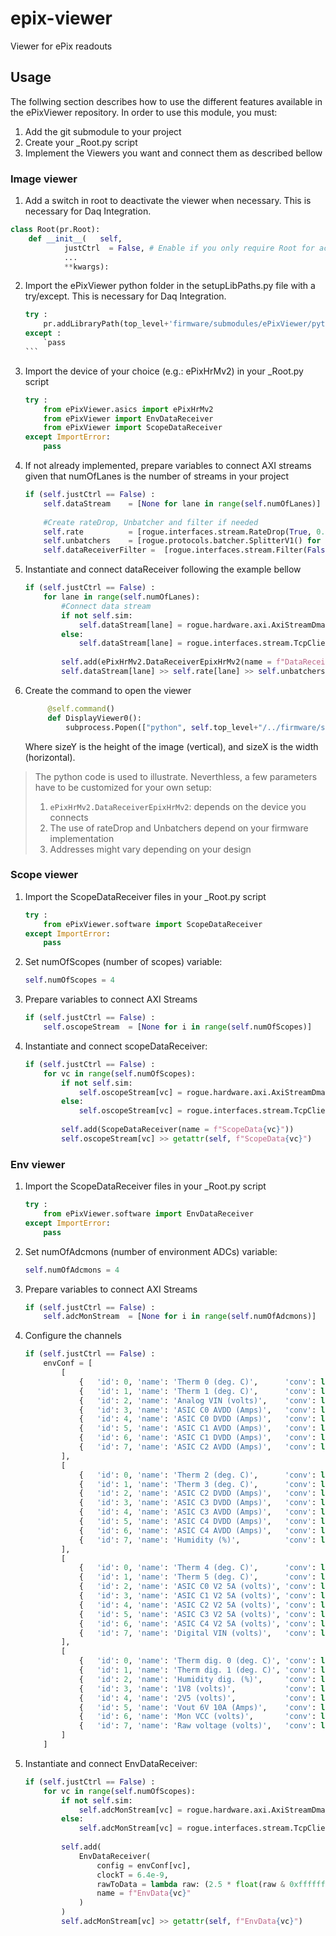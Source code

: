 # epix-viewer
Viewer for ePix readouts

## Usage

The follwing section describes how to use the different features available in the ePixViewer repository.
In order to use this module, you must:

1. Add the git submodule to your project
2. Create your _Root.py script 
3. Implement the Viewers you want and connect them as described bellow

### Image viewer

1. Add a switch in root to deactivate the viewer when necessary. This is necessary for Daq Integration.
```python
class Root(pr.Root):
    def __init__(   self,
            justCtrl  = False, # Enable if you only require Root for accessing AXI registers (no data)
            ...
            **kwargs):
```

2. Import the ePixViewer python folder in the setupLibPaths.py file with a try/except. This is necessary for Daq Integration.
    ````python
    try :
        pr.addLibraryPath(top_level+'firmware/submodules/ePixViewer/python')
    except :
        `pass
    ```
3. Import the device of your choice (e.g.: ePixHrMv2) in your _Root.py script
    ```python
    try :
        from ePixViewer.asics import ePixHrMv2
        from ePixViewer import EnvDataReceiver
        from ePixViewer import ScopeDataReceiver
    except ImportError:
        pass
    ```
4. If not already implemented, prepare variables to connect AXI streams given that numOfLanes is the number of streams in your project
    ```python
    if (self.justCtrl == False) :
        self.dataStream    = [None for lane in range(self.numOfLanes)]
        
        #Create rateDrop, Unbatcher and filter if needed
        self.rate          = [rogue.interfaces.stream.RateDrop(True, 0.1) for lane in range(self.numOfLanes)]
        self.unbatchers    = [rogue.protocols.batcher.SplitterV1() for lane in range(self.numOfLanes)]
        self.dataReceiverFilter =  [rogue.interfaces.stream.Filter(False, 2) for lane in range(self.numOfLanes)]
    ```
5. Instantiate and connect dataReceiver following the example bellow
    ```python
    if (self.justCtrl == False) :
        for lane in range(self.numOfLanes):
            #Connect data stream
            if not self.sim:
                self.dataStream[lane] = rogue.hardware.axi.AxiStreamDma(dev,0x100*lane+0,1)
            else:
                self.dataStream[lane] = rogue.interfaces.stream.TcpClient('localhost',24002+2*lane)
                
            self.add(ePixHrMv2.DataReceiverEpixHrMv2(name = f"DataReceiver{lane}"))
            self.dataStream[lane] >> self.rate[lane] >> self.unbatchers[lane] >>  self.dataReceiverFilter[lane] >> getattr(self, f"DataReceiver{lane}")
   ```

6. Create the command to open the viewer
   ```python
        @self.command()
        def DisplayViewer0():
            subprocess.Popen(["python", self.top_level+"/../firmware/submodules/ePixViewer/python/ePixViewer/runLiveDisplay.py", "--dataReceiver", "rogue://0/root.DataReceiver0", "image", "--title", "DataReceiver0", "--sizeY", "192", "--sizeX", "384", "--serverList","localhost:{}".format(self.zmqServer.port()) ], shell=False)
   ```
   Where sizeY is the height of the image (vertical), and sizeX is the width (horizontal).
   
> The python code is used to illustrate. Neverthless, a few parameters have to be customized for your own setup:
>    1. `ePixHrMv2.DataReceiverEpixHrMv2`: depends on the device you connects
>    2. The use of rateDrop and Unbatchers depend on your firmware implementation
>    3. Addresses might vary depending on your design
   
### Scope viewer

1. Import the ScopeDataReceiver files in your _Root.py script
    ```python
    try :
        from ePixViewer.software import ScopeDataReceiver
    except ImportError:
        pass    
    ```
2. Set numOfScopes (number of scopes) variable:
    ```python
    self.numOfScopes = 4
    ```
3. Prepare variables to connect AXI Streams
    ```python
    if (self.justCtrl == False) :
        self.oscopeStream  = [None for i in range(self.numOfScopes)]
    ```
2. Instantiate and connect scopeDataReceiver:
    ```python
    if (self.justCtrl == False) :
        for vc in range(self.numOfScopes):
            if not self.sim:
                self.oscopeStream[vc] = rogue.hardware.axi.AxiStreamDma(dev,0x100*6+vc,1)
            else:
                self.oscopeStream[vc] = rogue.interfaces.stream.TcpClient('localhost',24024+2*vc)
                
            self.add(ScopeDataReceiver(name = f"ScopeData{vc}"))
            self.oscopeStream[vc] >> getattr(self, f"ScopeData{vc}")
    ```

### Env viewer

1. Import the ScopeDataReceiver files in your _Root.py script
    ```python
    try :
        from ePixViewer.software import EnvDataReceiver
    except ImportError:
        pass     
    ```
2. Set numOfAdcmons (number of environment ADCs) variable:
    ```python
    self.numOfAdcmons = 4
    ```
3. Prepare variables to connect AXI Streams
    ```python
    if (self.justCtrl == False) :
        self.adcMonStream  = [None for i in range(self.numOfAdcmons)]
    ```
4. Configure the channels
    ```python
    if (self.justCtrl == False) :
        envConf = [
            [
                {   'id': 0, 'name': 'Therm 0 (deg. C)',      'conv': lambda data: -68.305*data+93.308, 'color': '#FFFFFF'  },
                {   'id': 1, 'name': 'Therm 1 (deg. C)',      'conv': lambda data: -68.305*data+93.308, 'color': '#FF00FF' },
                {   'id': 2, 'name': 'Analog VIN (volts)',    'conv': lambda data: data, 'color': '#00FFFF'  },
                {   'id': 3, 'name': 'ASIC C0 AVDD (Amps)',   'conv': lambda data: data, 'color': '#FFFF00'  },
                {   'id': 4, 'name': 'ASIC C0 DVDD (Amps)',   'conv': lambda data: data, 'color': '#F0F0F0'  },
                {   'id': 5, 'name': 'ASIC C1 AVDD (Amps)',   'conv': lambda data: data, 'color': '#F0500F'  },
                {   'id': 6, 'name': 'ASIC C1 DVDD (Amps)',   'conv': lambda data: data, 'color': '#503010'  },
                {   'id': 7, 'name': 'ASIC C2 AVDD (Amps)',   'conv': lambda data: data, 'color': '#777777'  }
            ],
            [
                {   'id': 0, 'name': 'Therm 2 (deg. C)',      'conv': lambda data: -68.305*data+93.308, 'color': '#FFFFFF'  },
                {   'id': 1, 'name': 'Therm 3 (deg. C)',      'conv': lambda data: -68.305*data+93.308, 'color': '#FF00FF' },
                {   'id': 2, 'name': 'ASIC C2 DVDD (Amps)',   'conv': lambda data: data, 'color': '#00FFFF'  },
                {   'id': 3, 'name': 'ASIC C3 DVDD (Amps)',   'conv': lambda data: data, 'color': '#FFFF00'  },
                {   'id': 4, 'name': 'ASIC C3 AVDD (Amps)',   'conv': lambda data: data, 'color': '#F0F0F0'  },
                {   'id': 5, 'name': 'ASIC C4 DVDD (Amps)',   'conv': lambda data: data, 'color': '#F0500F'  },
                {   'id': 6, 'name': 'ASIC C4 AVDD (Amps)',   'conv': lambda data: data, 'color': '#503010'  },
                {   'id': 7, 'name': 'Humidity (%)',          'conv': lambda data: 45.8*data-21.3, 'color': '#777777'  }
            ],
            [
                {   'id': 0, 'name': 'Therm 4 (deg. C)',      'conv': lambda data: -68.305*data+93.308, 'color': '#FFFFFF'  },
                {   'id': 1, 'name': 'Therm 5 (deg. C)',      'conv': lambda data: -68.305*data+93.308, 'color': '#FF00FF' },
                {   'id': 2, 'name': 'ASIC C0 V2 5A (volts)', 'conv': lambda data: data, 'color': '#00FFFF'  },
                {   'id': 3, 'name': 'ASIC C1 V2 5A (volts)', 'conv': lambda data: data, 'color': '#FFFF00'  },
                {   'id': 4, 'name': 'ASIC C2 V2 5A (volts)', 'conv': lambda data: data, 'color': '#F0F0F0'  },
                {   'id': 5, 'name': 'ASIC C3 V2 5A (volts)', 'conv': lambda data: data, 'color': '#F0500F'  },
                {   'id': 6, 'name': 'ASIC C4 V2 5A (volts)', 'conv': lambda data: data, 'color': '#503010'  },
                {   'id': 7, 'name': 'Digital VIN (volts)',   'conv': lambda data: data, 'color': '#777777'  }
            ],
            [
                {   'id': 0, 'name': 'Therm dig. 0 (deg. C)', 'conv': lambda data: -68.305*(data)+93.308, 'color': '#FFFFFF'  },
                {   'id': 1, 'name': 'Therm dig. 1 (deg. C)', 'conv': lambda data: -68.305*(data)+93.308, 'color': '#FF00FF' },
                {   'id': 2, 'name': 'Humidity dig. (%)',     'conv': lambda data: data*45.8-21.3, 'color': '#00FFFF'  },
                {   'id': 3, 'name': '1V8 (volts)',           'conv': lambda data: data, 'color': '#FFFF00'  },
                {   'id': 4, 'name': '2V5 (volts)',           'conv': lambda data: data, 'color': '#F0F0F0'  },
                {   'id': 5, 'name': 'Vout 6V 10A (Amps)',    'conv': lambda data: 10*data, 'color': '#F0500F'  },
                {   'id': 6, 'name': 'Mon VCC (volts)',       'conv': lambda data: data, 'color': '#503010'  },
                {   'id': 7, 'name': 'Raw voltage (volts)',   'conv': lambda data: 3* data, 'color': '#777777'  }
            ]
        ]
    ```
2. Instantiate and connect EnvDataReceiver:
    ```python
    if (self.justCtrl == False) :
        for vc in range(self.numOfScopes):
            if not self.sim:
                self.adcMonStream[vc] = rogue.hardware.axi.AxiStreamDma(dev,0x100*6+vc,1)
            else:
                self.adcMonStream[vc] = rogue.interfaces.stream.TcpClient('localhost',24016+2*vc)
                
            self.add(
                EnvDataReceiver(
                    config = envConf[vc], 
                    clockT = 6.4e-9, 
                    rawToData = lambda raw: (2.5 * float(raw & 0xffffff)) / 16777216, 
                    name = f"EnvData{vc}"
                )
            )
            self.adcMonStream[vc] >> getattr(self, f"EnvData{vc}")
    ```
